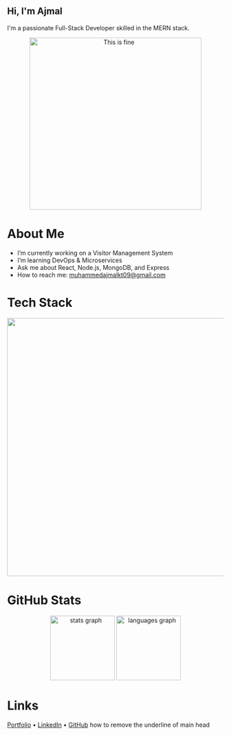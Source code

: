 ##  Hi, I'm Ajmal
I'm a passionate Full-Stack Developer skilled in the MERN stack.
<p align="center">
  <img src="https://media.giphy.com/media/3o6Zt6ML6BklcajjsA/giphy.gif" width="400" alt="This is fine" />
</p>

# About Me
-  I’m currently working on a Visitor Management System
-  I’m learning DevOps & Microservices
-  Ask me about React, Node.js, MongoDB, and Express
-  How to reach me: muhammedajmalkt09@gmail.com



# Tech Stack

<p align="center">
  <a href="https://skillicons.dev" align="center">
      <img src="https://skillicons.dev/icons?i=html,css,js,react,redux,next,tailwind,nodejs,express,mongodb,postgres,docker,git,figma,firebase"   width="600" />
  </a>
</p>



# GitHub Stats
<div align="center">
  <img src="https://github-readme-stats.vercel.app/api?username=muhammedajmalkt&hide_title=false&hide_rank=false&show_icons=true&include_all_commits=true&count_private=true&disable_animations=false&theme=dracula&locale=en&hide_border=false&order=1" height="150" alt="stats graph"  />
  <img src="https://github-readme-stats.vercel.app/api/top-langs?username=muhammedajmalkt&locale=en&hide_title=false&layout=compact&card_width=320&langs_count=5&theme=dracula&hide_border=false&order=2" height="150" alt="languages graph"  />
</div>

# Links
[Portfolio](https://ajmalkt.netlify.app/) • [LinkedIn](https://linkedin.com/in/ajmalkt) • [GitHub](https://github.com/ajmalkt)
how to remove the underline of main head
